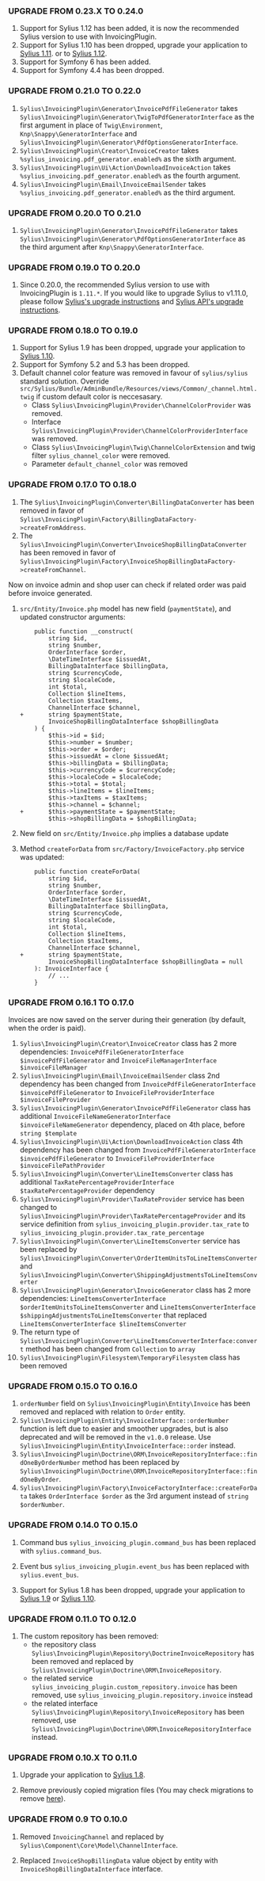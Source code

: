 ### UPGRADE FROM 0.23.X TO 0.24.0

1. Support for Sylius 1.12 has been added, it is now the recommended Sylius version to use with InvoicingPlugin.
2. Support for Sylius 1.10 has been dropped, upgrade your application to [Sylius 1.11](https://github.com/Sylius/Sylius/blob/master/UPGRADE-1.11.md).
   or to [Sylius 1.12](https://github.com/Sylius/Sylius/blob/master/UPGRADE-1.12.md).
3. Support for Symfony 6 has been added.
4. Support for Symfony 4.4 has been dropped.

### UPGRADE FROM 0.21.0 TO 0.22.0

1. `Sylius\InvoicingPlugin\Generator\InvoicePdfFileGenerator` takes `Sylius\InvoicingPlugin\Generator\TwigToPdfGeneratorInterface` as the first argument in place of `Twig\Environment`, `Knp\Snappy\GeneratorInterface` and `Sylius\InvoicingPlugin\Generator\PdfOptionsGeneratorInterface`.
2. `Sylius\InvoicingPlugin\Creator\InvoiceCreator` takes `%sylius_invoicing.pdf_generator.enabled%` as the sixth argument.
3. `Sylius\InvoicingPlugin\Ui\Action\DownloadInvoiceAction` takes `%sylius_invoicing.pdf_generator.enabled%` as the fourth argument.
4. `Sylius\InvoicingPlugin\Email\InvoiceEmailSender` takes `%sylius_invoicing.pdf_generator.enabled%` as the third argument.

### UPGRADE FROM 0.20.0 TO 0.21.0

1. `Sylius\InvoicingPlugin\Generator\InvoicePdfFileGenerator` takes `Sylius\InvoicingPlugin\Generator\PdfOptionsGeneratorInterface` as the third argument after `Knp\Snappy\GeneratorInterface`.

### UPGRADE FROM 0.19.0 TO 0.20.0

1. Since 0.20.0, the recommended Sylius version to use with InvoicingPlugin is `1.11.*`. If you would like to upgrade Sylius to v1.11.0,
   please follow [Sylius's upgrade instructions](https://github.com/Sylius/Sylius/blob/master/UPGRADE-1.11.md)
   and [Sylius API's upgrade instructions](https://github.com/Sylius/Sylius/blob/master/UPGRADE-API-1.11.md).

### UPGRADE FROM 0.18.0 TO 0.19.0

1. Support for Sylius 1.9 has been dropped, upgrade your application to [Sylius 1.10](https://github.com/Sylius/Sylius/blob/master/UPGRADE-1.10.md).
2. Support for Symfony 5.2 and 5.3 has been dropped.
3. Default channel color feature was removed in favour of `sylius/sylius` standard solution.
Override `src/Sylius/Bundle/AdminBundle/Resources/views/Common/_channel.html.twig` if custom default color is neccesasary.
    - Class `Sylius\InvoicingPlugin\Provider\ChannelColorProvider` was removed.
    - Interface `Sylius\InvoicingPlugin\Provider\ChannelColorProviderInterface` was removed.
    - Class `Sylius\InvoicingPlugin\Twig\ChannelColorExtension` and twig filter `sylius_channel_color` were removed.
    - Parameter `default_channel_color` was removed

### UPGRADE FROM 0.17.0 TO 0.18.0

1. The `Sylius\InvoicingPlugin\Converter\BillingDataConverter` has been removed in favor of `Sylius\InvoicingPlugin\Factory\BillingDataFactory->createFromAddress`.
2. The `Sylius\InvoicingPlugin\Converter\InvoiceShopBillingDataConverter` has been removed in favor of `Sylius\InvoicingPlugin\Factory\InvoiceShopBillingDataFactory->createFromChannel`.

Now on invoice admin and shop user can check if related order was paid before invoice generated.

1. `src/Entity/Invoice.php` model has new field (`paymentState`), and updated constructor arguments:

    ```dif
        public function __construct(
            string $id,
            string $number,
            OrderInterface $order,
            \DateTimeInterface $issuedAt,
            BillingDataInterface $billingData,
            string $currencyCode,
            string $localeCode,
            int $total,
            Collection $lineItems,
            Collection $taxItems,
            ChannelInterface $channel,
    +       string $paymentState,
            InvoiceShopBillingDataInterface $shopBillingData
        ) {
            $this->id = $id;
            $this->number = $number;
            $this->order = $order;
            $this->issuedAt = clone $issuedAt;
            $this->billingData = $billingData;
            $this->currencyCode = $currencyCode;
            $this->localeCode = $localeCode;
            $this->total = $total;
            $this->lineItems = $lineItems;
            $this->taxItems = $taxItems;
            $this->channel = $channel;
    +       $this->paymentState = $paymentState;
            $this->shopBillingData = $shopBillingData;
   ```

2. New field on `src/Entity/Invoice.php` implies a database update

3. Method `createForData` from `src/Factory/InvoiceFactory.php` service was updated:

    ```dif
        public function createForData(
            string $id,
            string $number,
            OrderInterface $order,
            \DateTimeInterface $issuedAt,
            BillingDataInterface $billingData,
            string $currencyCode,
            string $localeCode,
            int $total,
            Collection $lineItems,
            Collection $taxItems,
            ChannelInterface $channel,
    +       string $paymentState,
            InvoiceShopBillingDataInterface $shopBillingData = null
        ): InvoiceInterface {
            // ...
        }
    ```

### UPGRADE FROM 0.16.1 TO 0.17.0

Invoices are now saved on the server during their generation (by default, when the order is paid).

1. `Sylius\InvoicingPlugin\Creator\InvoiceCreator` class has 2 more dependencies: `InvoicePdfFileGeneratorInterface $invoicePdfFileGenerator`
    and `InvoiceFileManagerInterface $invoiceFileManager`
2. `Sylius\InvoicingPlugin\Email\InvoiceEmailSender` class 2nd dependency has been changed from `InvoicePdfFileGeneratorInterface $invoicePdfFileGenerator`
    to `InvoiceFileProviderInterface $invoiceFileProvider`
3. `Sylius\InvoicingPlugin\Generator\InvoicePdfFileGenerator` class has additional `InvoiceFileNameGeneratorInterface $invoiceFileNameGenerator`
    dependency, placed on 4th place, before `string $template`
4. `Sylius\InvoicingPlugin\Ui\Action\DownloadInvoiceAction` class 4th dependency has been changed from `InvoicePdfFileGeneratorInterface $invoicePdfFileGenerator`
    to `InvoiceFileProviderInterface $invoiceFilePathProvider`
5. `Sylius\InvoicingPlugin\Converter\LineItemsConverter` class has additional `TaxRatePercentageProviderInterface $taxRatePercentageProvider`
   dependency
6. `Sylius\InvoicingPlugin\Provider\TaxRateProvider` service has been changed to `Sylius\InvoicingPlugin\Provider\TaxRatePercentageProvider`
   and its service definition from `sylius_invoicing_plugin.provider.tax_rate` to `sylius_invoicing_plugin.provider.tax_rate_percentage`
7. `Sylius\InvoicingPlugin\Converter\LineItemsConverter` service has been replaced by `Sylius\InvoicingPlugin\Converter\OrderItemUnitsToLineItemsConverter`
   and `Sylius\InvoicingPlugin\Converter\ShippingAdjustmentsToLineItemsConverter`
8. `Sylius\InvoicingPlugin\Generator\InvoiceGenerator` class has 2 more dependencies: `LineItemsConverterInterface $orderItemUnitsToLineItemsConverter`
   and `LineItemsConverterInterface $shippingAdjustmentsToLineItemsConverter` that replaced `LineItemsConverterInterface $lineItemsConverter`
9. The return type of `Sylius\InvoicingPlugin\Converter\LineItemsConverterInterface:convert` method has been changed
   from `Collection` to `array`
10. `Sylius\InvoicingPlugin\Filesystem\TemporaryFilesystem` class has been removed

### UPGRADE FROM 0.15.0 TO 0.16.0

1. `orderNumber` field on `Sylius\InvoicingPlugin\Entity\Invoice` has been removed and replaced with relation to `Order` entity.
2. `Sylius\InvoicingPlugin\Entity\InvoiceInterface::orderNumber` function is left due to easier and smoother upgrades,
   but is also deprecated and will be removed in the `v1.0.0` release. Use `Sylius\InvoicingPlugin\Entity\InvoiceInterface::order` instead.
3. `Sylius\InvoicingPlugin\Doctrine\ORM\InvoiceRepositoryInterface::findOneByOrderNumber` method has been replaced by
   `Sylius\InvoicingPlugin\Doctrine\ORM\InvoiceRepositoryInterface::findOneByOrder`.
4. `Sylius\InvoicingPlugin\Factory\InvoiceFactoryInterface::createForData` takes `OrderInterface $order` as the 3rd argument instead
    of `string $orderNumber`.

### UPGRADE FROM 0.14.0 TO 0.15.0

1. Command bus `sylius_invoicing_plugin.command_bus` has been replaced with `sylius.command_bus`.

2. Event bus `sylius_invoicing_plugin.event_bus` has been replaced with `sylius.event_bus`.

3. Support for Sylius 1.8 has been dropped, upgrade your application to [Sylius 1.9](https://github.com/Sylius/Sylius/blob/master/UPGRADE-1.9.md)
or [Sylius 1.10](https://github.com/Sylius/Sylius/blob/master/UPGRADE-1.10.md).

### UPGRADE FROM 0.11.0 TO 0.12.0

1. The custom repository has been removed:
    - the repository class `Sylius\InvoicingPlugin\Repository\DoctrineInvoiceRepository` has been removed
    and replaced by `Sylius\InvoicingPlugin\Doctrine\ORM\InvoiceRepository`.
    - the related service `sylius_invoicing_plugin.custom_repository.invoice` has been removed,
     use `sylius_invoicing_plugin.repository.invoice` instead
    - the related interface `Sylius\InvoicingPlugin\Repository\InvoiceRepository` has been removed,
    use `Sylius\InvoicingPlugin\Doctrine\ORM\InvoiceRepositoryInterface` instead.

### UPGRADE FROM 0.10.X TO 0.11.0

1. Upgrade your application to [Sylius 1.8](https://github.com/Sylius/Sylius/blob/master/UPGRADE-1.8.md).

2. Remove previously copied migration files (You may check migrations to remove [here](https://github.com/Sylius/InvoicingPlugin/pull/184)).

### UPGRADE FROM 0.9 TO 0.10.0

1. Removed `InvoicingChannel` and replaced by `Sylius\Component\Core\Model\ChannelInterface`.

2. Replaced  `InvoiceShopBillingData` value object by entity with `InvoiceShopBillingDataInterface` interface.
